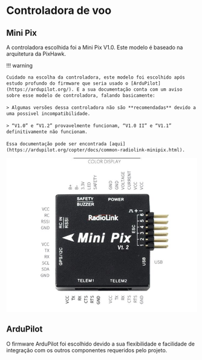 # Controladora de voo

## Mini Pix

A controladora escolhida foi a Mini Pix V1.0. Este modelo é baseado na arquitetura da PixHawk.

!!! warning 

    Cuidado na escolha da controladora, este modelo foi escolhido após estudo profundo do firmware que seria usado o [ArduPilot](https://ardupilot.org/). E a sua documentação conta com um aviso sobre esse modelo de controladora, falando basicamente:
    
    > Algumas versões dessa controladora não são **recomendadas** devido a uma possivel incompatibilidade.

    > “V1.0” e “V1.2” provavelmente funcionam, “V1.0 II” e “V1.1” definitivamente não funcionam.

    Essa documentação pode ser encontrada [aqui](https://ardupilot.org/copter/docs/common-radiolink-minipix.html).

![Controladora de voo miniPix](2023-01-26-20-16-05.png)

## ArduPilot

O firmware ArduPilot foi escolhido devido a sua flexibilidade e facilidade de integração com os outros componentes requeridos pelo projeto.
